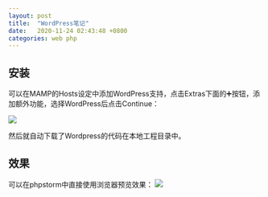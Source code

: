 ```yaml
---
layout: post
title:  "WordPress笔记"
date:   2020-11-24 02:43:48 +0800
categories: web php
---
```


## 安装
可以在MAMP的Hosts设定中添加WordPress支持，点击Extras下面的➕按钮，添加额外功能，选择WordPress后点击Continue：

![](http://sjdt.online/img/20201124_wordpress1.png)

然后就自动下载了Wordpress的代码在本地工程目录中。

## 效果
可以在phpstorm中直接使用浏览器预览效果：
![](http://sjdt.online/img/20201124_wordpress2.png)
